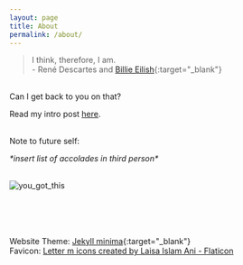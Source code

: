 ```yaml
---
layout: page
title: About
permalink: /about/
---
```


> I think, therefore, I am. <br /> 
<span>- René Descartes and [Billie Eilish](https://youtu.be/RUQl6YcMalg?si=k8rERHKvC8nn7rX2&t=37){:target="_blank"}</span>

\
Can I get back to you on that? 

Read my intro post [here](https://melanieemah.github.io/daily/2024/10/07/welcome.html).

\
Note to future self: 

*\*insert list of accolades in third person\**

\
<img src="../images/you_got_this.jpg" alt="you_got_this">

\
\
\
\
Website Theme: [Jekyll minima](https://github.com/jekyll/minima){:target="_blank"}
\
Favicon: <a target="_blank" href="https://www.flaticon.com/free-icons/letter-m" title="letter m icons">Letter m icons created by Laisa Islam Ani - Flaticon</a>
